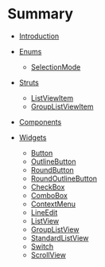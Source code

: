 <!--
SPDX-FileCopyrightText: 2022 Florian Blasius <co_sl@tutanota.com>
SPDX-License-Identifier: MIT
-->

# Summary

- [Introduction](./introduction.md)

- [Enums](enums/enums.md)
    - [SelectionMode](enums/selection-mode.md)

- [Struts](structs/structs.md)
    - [ListViewItem](structs/list-view-item.md)
    - [GroupListViewItem](structs/group-list-view-item.md)

- [Components](components/components.md)

- [Widgets](widgets/widgets.md)
    - [Button](widgets/button.md)
    - [OutlineButton](widgets/outline-button.md)
    - [RoundButton](widgets/round-button.md)
    - [RoundOutlineButton](widgets/round-outline-button.md)
    - [CheckBox](widgets/checkbox.md)
    - [ComboBox](widgets/combobox.md)
    - [ContextMenu](widgets/context-menu.md)
    - [LineEdit](widgets/line-edit.md)
    - [ListView](widgets/list-view.md)
    - [GroupListView](widgets/group-list-view.md)
    - [StandardListView](widgets/standard-list-view.md)
    - [Switch](widgets/switch.md)
    - [ScrollView](widgets/scroll-view.md)